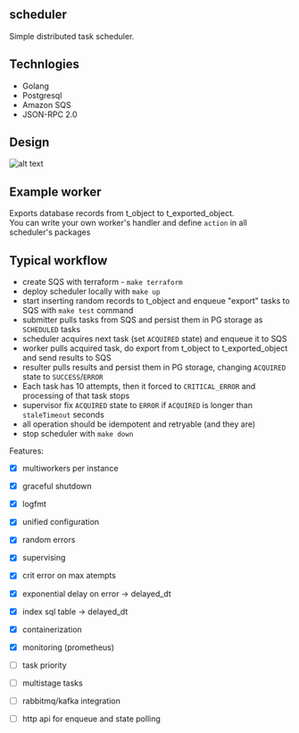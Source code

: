 ## scheduler

Simple distributed task scheduler.

## Technlogies
- Golang
- Postgresql
- Amazon SQS
- JSON-RPC 2.0

## Design
![alt text](https://raw.githubusercontent.com/freundallein/scheduler/master/design/scheduler.png "Scheduler")

## Example worker
Exports database records from t_object to t_exported_object.  
You can write your own worker's handler and define `action` in all scheduler's packages

## Typical workflow
- create SQS with terraform - ```make terraform```
- deploy scheduler locally with ```make up```
- start inserting random records to t_object and enqueue "export" tasks to SQS with ```make test``` command
- submitter pulls tasks from SQS and persist them in PG storage as `SCHEDULED` tasks
- scheduler acquires next task (set `ACQUIRED` state) and enqueue it to SQS
- worker pulls acquired task, do export from t_object to t_exported_object and send results to SQS
- resulter pulls results and persist them in PG storage, changing `ACQUIRED` state to `SUCCESS`/`ERROR`
- Each task has 10 attempts, then it forced to `CRITICAL_ERROR` and processing of that task stops
- supervisor fix `ACQUIRED` state to `ERROR` if `ACQUIRED` is longer than `staleTimeout` seconds
- all operation should be idempotent and retryable (and they are)
- stop scheduler with ```make down```

Features:  
- [x] multiworkers per instance  
- [x] graceful shutdown  
- [x] logfmt  
- [x] unified configuration
- [x] random errors
- [x] supervising
- [x] crit error on max atempts
- [x] exponential delay on error -> delayed_dt
- [x] index sql table -> delayed_dt
- [x] containerization
- [x] monitoring (prometheus)

- [ ] task priority
- [ ] multistage tasks
- [ ] rabbitmq/kafka integration
- [ ] http api for enqueue and state polling
